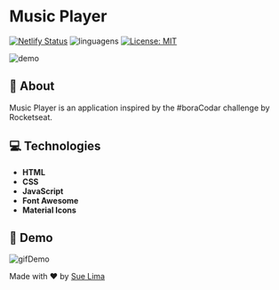 # Music Player

[![Netlify Status](https://api.netlify.com/api/v1/badges/a263873e-29ba-46c4-aece-55e99d95b60c/deploy-status)](https://sue-music-player.netlify.app)
![linguagens](https://img.shields.io/github/languages/count/sue-lima/music-player)
[![License: MIT](https://img.shields.io/badge/License-MIT-yellow.svg)](https://github.com/sue-lima/music-player/blob/main/LICENSE)

![demo](https://github.com/sue-lima/music-player/assets/54121204/617c2193-fe4b-4935-8682-6481e51acbf9)

## 🔖 About

Music Player is an application inspired by the #boraCodar challenge by Rocketseat.

## 💻 Technologies

- __HTML__ 
- __CSS__
- __JavaScript__
- __Font Awesome__ 
- __Material Icons__

## 🚀 Demo
![gifDemo](https://github.com/sue-lima/music-player/assets/54121204/3c2872a8-494a-477e-baca-ff07c06abf7b)

Made with ❤️ by <a href="https://www.linkedin.com/in/suelen-ferreira-de-lima-b3b97073/">Sue Lima</a>
